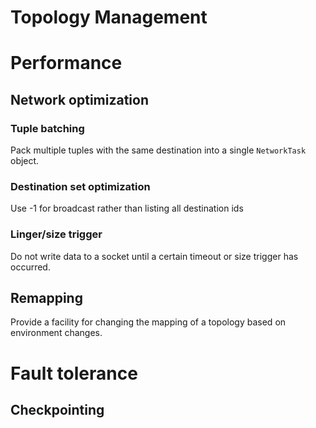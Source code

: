 
# Topology Management


# Performance

## Network optimization

### Tuple batching

Pack multiple tuples with the same destination into a single `NetworkTask` object.

### Destination set optimization

Use -1 for broadcast rather than listing all destination ids

### Linger/size trigger

Do not write data to a socket until a certain timeout or size trigger has occurred.

## Remapping

Provide a facility for changing the mapping of a topology based on environment changes.

# Fault tolerance

## Checkpointing






